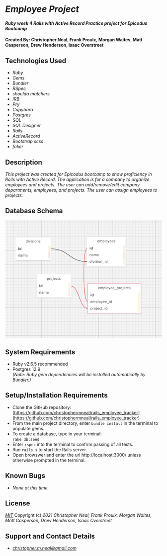 # _Employee Project_

#### _Ruby week 4 Rails with Active Record Practice project for Epicodus Bootcamp_

#### Created By: **Christopher Neal, Frank Proulx, Morgan Waites, Matt Casperson, Drew Henderson, Isaac Overstreet**


## Technologies Used

* _Ruby_
* _Gems_
* _Bundler_
* _RSpec_
* _shoulda matchers_
* _IRB_
* _Pry_
* _Capybara_
* _Postgres_
* _SQL_
* _SQL Designer_
* _Rails_
* _ActiveRecord_
* _Bootstrap scss_
* _faker_


## Description

_This project was created for Epicodus bootcamp to show proficiency in Rails with Active Record. The application is for a company to organize employees and projects. The user can add/remove/edit company departments, employees, and projects.  The user can assign employees to projects._

## Database Schema

![image_of_database_schema](./public/rails_employee_tracker_db_schema.png)

## System Requirements

* Ruby v2.6.5 recommended
* Postgres 12.9  
_(Note: Ruby gem dependencies will be installed automatically by Bundler.)_

## Setup/Installation Requirements

* Clone the GitHub repository: [https://github.com/christophermneal/rails_employee_tracker](https://github.com/christophermneal/rails_employee_tracker)
* From the main project directory, enter `bundle install` in the terminal to populate gems.
* To create a database, type in your terminal:  
      `rake db:seed`
* Enter `rspec` into the terminal to confirm passing of all tests.
* Run `rails s` to start the Rails server.
* Open browswer and enter the url http://localhost:3000/ unless otherwise prompted in the terminal.

## Known Bugs

* _None at this time._

## License

_[MIT](https://opensource.org/licenses/MIT)_
Copyright (c) _2021_ _Christopher Neal, Frank Proulx, Morgan Waites, Matt Casperson, Drew Henderson, Isaac Overstreet_

## Support and Contact Details
* _[christopher.m.neal@gmail.com](mailto:christopher.m.neal@gmail.com)_
